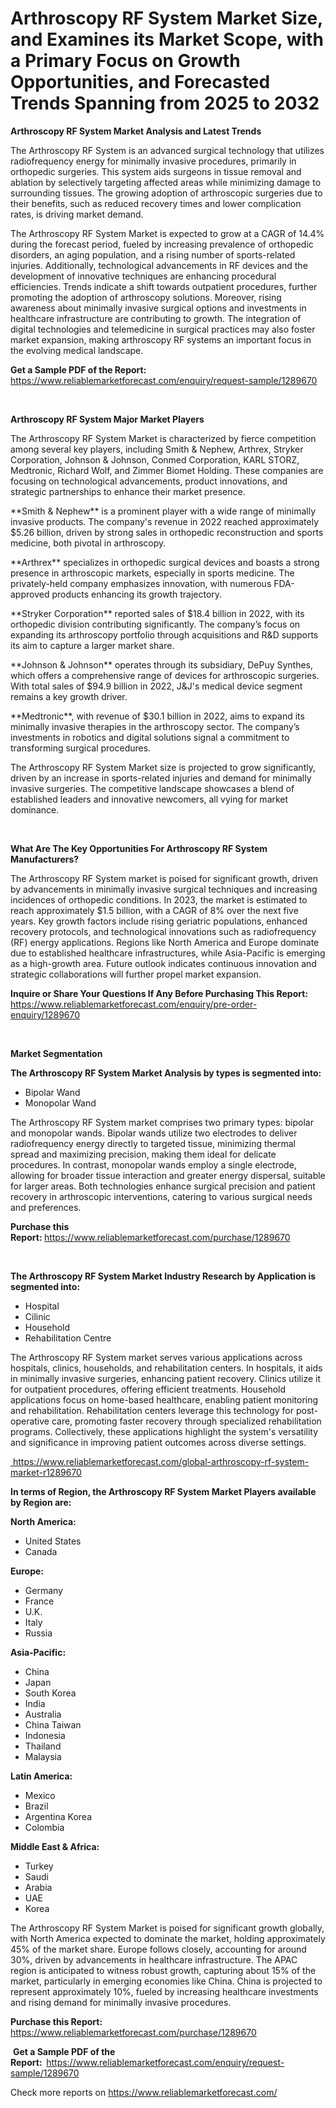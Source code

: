 <p><h1>Arthroscopy RF System Market Size, and Examines its Market Scope, with a Primary Focus on Growth Opportunities, and Forecasted Trends Spanning from 2025 to 2032</h1></p><p><strong>Arthroscopy RF System Market Analysis and Latest Trends</strong></p>
<p><p>The Arthroscopy RF System is an advanced surgical technology that utilizes radiofrequency energy for minimally invasive procedures, primarily in orthopedic surgeries. This system aids surgeons in tissue removal and ablation by selectively targeting affected areas while minimizing damage to surrounding tissues. The growing adoption of arthroscopic surgeries due to their benefits, such as reduced recovery times and lower complication rates, is driving market demand.</p><p>The Arthroscopy RF System Market is expected to grow at a CAGR of 14.4% during the forecast period, fueled by increasing prevalence of orthopedic disorders, an aging population, and a rising number of sports-related injuries. Additionally, technological advancements in RF devices and the development of innovative techniques are enhancing procedural efficiencies. Trends indicate a shift towards outpatient procedures, further promoting the adoption of arthroscopy solutions. Moreover, rising awareness about minimally invasive surgical options and investments in healthcare infrastructure are contributing to growth. The integration of digital technologies and telemedicine in surgical practices may also foster market expansion, making arthroscopy RF systems an important focus in the evolving medical landscape.</p></p>
<p><strong>Get a Sample PDF of the Report:&nbsp;</strong> <a href="https://www.reliablemarketforecast.com/enquiry/request-sample/1289670?utm_campaign=1899&utm_medium=2&utm_source=Github&utm_content=ia&utm_term=16012025&utm_id=arthroscopy-rf-system">https://www.reliablemarketforecast.com/enquiry/request-sample/1289670</a></p>
<p>&nbsp;</p>
<p><strong>Arthroscopy RF System Major Market Players</strong></p>
<p><p>The Arthroscopy RF System Market is characterized by fierce competition among several key players, including Smith & Nephew, Arthrex, Stryker Corporation, Johnson & Johnson, Conmed Corporation, KARL STORZ, Medtronic, Richard Wolf, and Zimmer Biomet Holding. These companies are focusing on technological advancements, product innovations, and strategic partnerships to enhance their market presence.</p><p>**Smith & Nephew** is a prominent player with a wide range of minimally invasive products. The company's revenue in 2022 reached approximately $5.26 billion, driven by strong sales in orthopedic reconstruction and sports medicine, both pivotal in arthroscopy.</p><p>**Arthrex** specializes in orthopedic surgical devices and boasts a strong presence in arthroscopic markets, especially in sports medicine. The privately-held company emphasizes innovation, with numerous FDA-approved products enhancing its growth trajectory.</p><p>**Stryker Corporation** reported sales of $18.4 billion in 2022, with its orthopedic division contributing significantly. The company’s focus on expanding its arthroscopy portfolio through acquisitions and R&D supports its aim to capture a larger market share.</p><p>**Johnson & Johnson** operates through its subsidiary, DePuy Synthes, which offers a comprehensive range of devices for arthroscopic surgeries. With total sales of $94.9 billion in 2022, J&J's medical device segment remains a key growth driver.</p><p>**Medtronic**, with revenue of $30.1 billion in 2022, aims to expand its minimally invasive therapies in the arthroscopy sector. The company’s investments in robotics and digital solutions signal a commitment to transforming surgical procedures.</p><p>The Arthroscopy RF System Market size is projected to grow significantly, driven by an increase in sports-related injuries and demand for minimally invasive surgeries. The competitive landscape showcases a blend of established leaders and innovative newcomers, all vying for market dominance.</p></p>
<p>&nbsp;</p>
<p><strong>What Are The Key Opportunities For Arthroscopy RF System Manufacturers?</strong></p>
<p><p>The Arthroscopy RF System market is poised for significant growth, driven by advancements in minimally invasive surgical techniques and increasing incidences of orthopedic conditions. In 2023, the market is estimated to reach approximately $1.5 billion, with a CAGR of 8% over the next five years. Key growth factors include rising geriatric populations, enhanced recovery protocols, and technological innovations such as radiofrequency (RF) energy applications. Regions like North America and Europe dominate due to established healthcare infrastructures, while Asia-Pacific is emerging as a high-growth area. Future outlook indicates continuous innovation and strategic collaborations will further propel market expansion.</p></p>
<p><strong>Inquire or Share Your Questions If Any Before Purchasing This Report:</strong> <a href="https://www.reliablemarketforecast.com/enquiry/pre-order-enquiry/1289670?utm_campaign=1899&utm_medium=2&utm_source=Github&utm_content=ia&utm_term=16012025&utm_id=arthroscopy-rf-system">https://www.reliablemarketforecast.com/enquiry/pre-order-enquiry/1289670</a></p>
<p>&nbsp;</p>
<p><strong>Market Segmentation</strong></p>
<p><strong>The Arthroscopy RF System Market Analysis by types is segmented into:</strong></p>
<p><ul><li>Bipolar Wand</li><li>Monopolar Wand</li></ul></p>
<p><p>The Arthroscopy RF System market comprises two primary types: bipolar and monopolar wands. Bipolar wands utilize two electrodes to deliver radiofrequency energy directly to targeted tissue, minimizing thermal spread and maximizing precision, making them ideal for delicate procedures. In contrast, monopolar wands employ a single electrode, allowing for broader tissue interaction and greater energy dispersal, suitable for larger areas. Both technologies enhance surgical precision and patient recovery in arthroscopic interventions, catering to various surgical needs and preferences.</p></p>
<p><strong>Purchase this Report:&nbsp;</strong><a href="https://www.reliablemarketforecast.com/purchase/1289670?utm_campaign=1899&utm_medium=2&utm_source=Github&utm_content=ia&utm_term=16012025&utm_id=arthroscopy-rf-system">https://www.reliablemarketforecast.com/purchase/1289670</a></p>
<p>&nbsp;</p>
<p><strong>The Arthroscopy RF System Market Industry Research by Application is segmented into:</strong></p>
<p><ul><li>Hospital</li><li>Cilinic</li><li>Household</li><li>Rehabilitation Centre</li></ul></p>
<p><p>The Arthroscopy RF System market serves various applications across hospitals, clinics, households, and rehabilitation centers. In hospitals, it aids in minimally invasive surgeries, enhancing patient recovery. Clinics utilize it for outpatient procedures, offering efficient treatments. Household applications focus on home-based healthcare, enabling patient monitoring and rehabilitation. Rehabilitation centers leverage this technology for post-operative care, promoting faster recovery through specialized rehabilitation programs. Collectively, these applications highlight the system's versatility and significance in improving patient outcomes across diverse settings.</p></p>
<p><a href="https://www.reliablemarketforecast.com/global-arthroscopy-rf-system-market-r1289670?utm_campaign=1899&utm_medium=2&utm_source=Github&utm_content=ia&utm_term=16012025&utm_id=arthroscopy-rf-system">&nbsp;https://www.reliablemarketforecast.com/global-arthroscopy-rf-system-market-r1289670</a></p>
<p><strong>In terms of Region, the Arthroscopy RF System Market Players available by Region are:</strong></p>
<p>
    <p> <strong> North America: </strong>
        <ul>
            <li>United States</li>
            <li>Canada</li>
        </ul>
        </p> 
    <p> <strong> Europe: </strong>
        <ul>
            <li>Germany</li>
            <li>France</li>
            <li>U.K.</li>
            <li>Italy</li>
            <li>Russia</li>
        </ul>
        </p> 
    <p> <strong> Asia-Pacific: </strong>
        <ul>
            <li>China</li>
            <li>Japan</li>
            <li>South Korea</li>
            <li>India</li>
            <li>Australia</li>
            <li>China Taiwan</li>
            <li>Indonesia</li>
            <li>Thailand</li>
            <li>Malaysia</li>
        </ul>
        </p> 
    <p> <strong> Latin America: </strong>
        <ul>
            <li>Mexico</li>
            <li>Brazil</li>
            <li>Argentina Korea</li>
            <li>Colombia</li>
        </ul>
        </p> 
    <p> <strong> Middle East & Africa: </strong>
        <ul>
            <li>Turkey</li>
            <li>Saudi</li>
            <li>Arabia</li>
            <li>UAE</li>
            <li>Korea</li>
        </ul>
    </p>
    </p>
<p><p>The Arthroscopy RF System Market is poised for significant growth globally, with North America expected to dominate the market, holding approximately 45% of the market share. Europe follows closely, accounting for around 30%, driven by advancements in healthcare infrastructure. The APAC region is anticipated to witness robust growth, capturing about 15% of the market, particularly in emerging economies like China. China is projected to represent approximately 10%, fueled by increasing healthcare investments and rising demand for minimally invasive procedures.</p></p>
<p><strong>Purchase this Report: </strong><a href="https://www.reliablemarketforecast.com/purchase/1289670?utm_campaign=1899&utm_medium=2&utm_source=Github&utm_content=ia&utm_term=16012025&utm_id=arthroscopy-rf-system">https://www.reliablemarketforecast.com/purchase/1289670</a></p>
<p>&nbsp;<strong>Get a Sample PDF of the Report:&nbsp;&nbsp;</strong><a href="https://www.reliablemarketforecast.com/enquiry/request-sample/1289670?utm_campaign=1899&utm_medium=2&utm_source=Github&utm_content=ia&utm_term=16012025&utm_id=arthroscopy-rf-system">https://www.reliablemarketforecast.com/enquiry/request-sample/1289670</a></p>
<p><strong></strong></p>
<p>Check more reports on <a href="https://www.reliablemarketforecast.com/?utm_campaign=1899&utm_medium=2&utm_source=Github&utm_content=ia&utm_term=16012025&utm_id=arthroscopy-rf-system">https://www.reliablemarketforecast.com/</a></p>